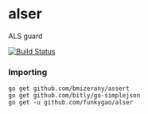 alser
=====

ALS guard

[![Build Status](https://secure.travis-ci.org/funkygao/alser.png)](http://travis-ci.org/funkygao/alser)

### Importing

    go get github.com/bmizerany/assert
    go get github.com/bitly/go-simplejson
    go get -u github.com/funkygao/alser

